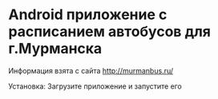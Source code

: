 Android приложение с расписанием автобусов для г.Мурманска
==========================================================
Информация взята с сайта http://murmanbus.ru/


Установка:
Загрузите приложение и запустите его



